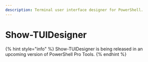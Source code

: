 ```yaml
---
description: Terminal user interface designer for PowerShell.
---
```


# Show-TUIDesigner

{% hint style="info" %}
Show-TUIDesigner is being released in an upcoming version of PowerShell Pro Tools.&#x20;
{% endhint %}
